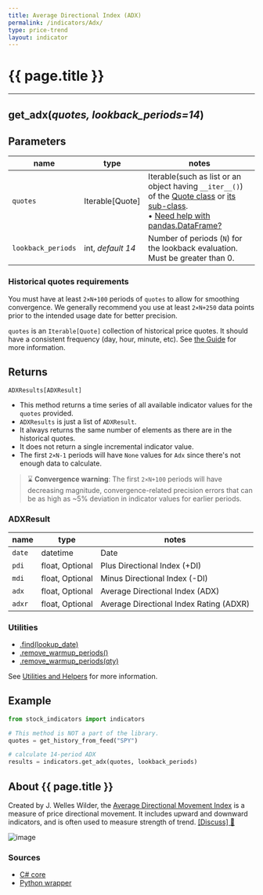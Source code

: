 ```yaml
---
title: Average Directional Index (ADX)
permalink: /indicators/Adx/
type: price-trend
layout: indicator
---
```


# {{ page.title }}

<hr>

## **get_adx**(*quotes, lookback_periods=14*)

## Parameters

| name | type | notes
| -- |-- |--
| `quotes` | Iterable[Quote] | Iterable(such as list or an object having `__iter__()`) of the [Quote class]({{site.baseurl}}/guide/#historical-quotes) or [its sub-class]({{site.baseurl}}/guide/#using-custom-quote-classes). <br><span class='qna-dataframe'> • [Need help with pandas.DataFrame?]({{site.baseurl}}/guide/#using-pandasdataframe)</span>
| `lookback_periods` | int, *default 14* | Number of periods (`N`) for the lookback evaluation.  Must be greater than 0.

### Historical quotes requirements

You must have at least `2×N+100` periods of `quotes` to allow for smoothing convergence.  We generally recommend you use at least `2×N+250` data points prior to the intended usage date for better precision.

`quotes` is an `Iterable[Quote]` collection of historical price quotes.  It should have a consistent frequency (day, hour, minute, etc).  See [the Guide]({{site.baseurl}}/guide/#historical-quotes) for more information.

## Returns

```python
ADXResults[ADXResult]
```

- This method returns a time series of all available indicator values for the `quotes` provided.
- `ADXResults` is just a list of `ADXResult`.
- It always returns the same number of elements as there are in the historical quotes.
- It does not return a single incremental indicator value.
- The first `2×N-1` periods will have `None` values for `Adx` since there's not enough data to calculate.

> :hourglass: **Convergence warning**: The first `2×N+100` periods will have decreasing magnitude, convergence-related precision errors that can be as high as ~5% deviation in indicator values for earlier periods.

### ADXResult

| name | type | notes
| -- |-- |--
| `date` | datetime | Date
| `pdi` | float, Optional | Plus Directional Index (+DI)
| `mdi` | float, Optional | Minus Directional Index (-DI)
| `adx` | float, Optional | Average Directional Index (ADX)
| `adxr` | float, Optional | Average Directional Index Rating (ADXR)

### Utilities

- [.find(lookup_date)]({{site.baseurl}}/utilities#find-indicator-result-by-date)
- [.remove_warmup_periods()]({{site.baseurl}}/utilities#remove-warmup-periods)
- [.remove_warmup_periods(qty)]({{site.baseurl}}/utilities#remove-warmup-periods)

See [Utilities and Helpers]({{site.baseurl}}/utilities#utilities-for-indicator-results) for more information.

## Example

```python
from stock_indicators import indicators

# This method is NOT a part of the library.
quotes = get_history_from_feed("SPY")

# calculate 14-period ADX
results = indicators.get_adx(quotes, lookback_periods)
```

## About {{ page.title }}

Created by J. Welles Wilder, the [Average Directional Movement Index](https://en.wikipedia.org/wiki/Average_directional_movement_index) is a measure of price directional movement.  It includes upward and downward indicators, and is often used to measure strength of trend.
[[Discuss] :speech_balloon:]({{site.github.base_repository_url}}/discussions/270 "Community discussion about this indicator")

![image]({{site.charturl}}/AdIndex.png)

### Sources

- [C# core]({{site.base_sourceurl}}/a-d/Adx/Adx.Series.cs)
- [Python wrapper]({{site.sourceurl}}/adx.py)
